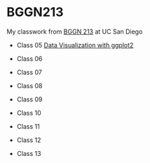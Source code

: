 # BGGN213
My classwork from [BGGN 213](https://bioboot.github.io/bggn213_W23/) at UC San Diego

- Class 05 [Data Visualization with ggplot2](https://github.com/suzenos/bggn213_github/blob/main/class05/class05.pdf)

- Class 06 

- Class 07

- Class 08

- Class 09

- Class 10

- Class 11

- Class 12

- Class 13
